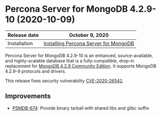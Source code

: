 # Percona Server for MongoDB 4.2.9-10 (2020-10-09)

| Release date | October 9, 2020  |
|------------- | ---------------|
| Installation | [Installing Percona Server for MongoDB](../install/index.md)|


Percona Server for MongoDB 4.2.9-10 is an enhanced, source-available, and highly-scalable database that is a
fully-compatible, drop-in replacement for [MongoDB 4.2.9 Community Edition](https://docs.mongodb.com/manual/release-notes/4.2/#aug-21-2020).
It supports MongoDB 4.2.9-9 protocols and drivers.

This release fixes security vulnerability [CVE-2020-26542](https://cve.mitre.org/cgi-bin/cvename.cgi?name=CVE-2020-26542).

## Improvements


* [PSMDB-674](https://jira.percona.com/browse/PSMDB-674): Provide binary tarball with shared libs and glibc suffix
